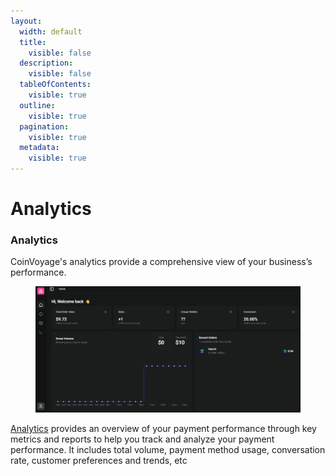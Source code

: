 ```yaml
---
layout:
  width: default
  title:
    visible: false
  description:
    visible: false
  tableOfContents:
    visible: true
  outline:
    visible: true
  pagination:
    visible: true
  metadata:
    visible: true
---
```


# Analytics

### Analytics

&#x20;CoinVoyage's analytics provide a comprehensive view of your business’s performance.&#x20;

<figure><img src="../.gitbook/assets/image.png" alt=""><figcaption></figcaption></figure>

[Analytics](https://dashboard.coinvoyage.io/) provides an overview of your payment performance through key metrics and reports to help you track and analyze your payment performance. It includes total volume, payment method usage, conversation rate, customer preferences and trends, etc

